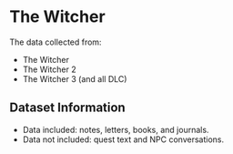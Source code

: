 # The Witcher

The data collected from:

- The Witcher
- The Witcher 2
- The Witcher 3 (and all DLC)

## Dataset Information

- Data included: notes, letters, books, and journals.
- Data not included: quest text and NPC conversations. 


